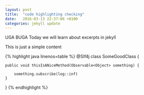 ```yaml
---
layout: post
title:  "code highlighting checking"
date:   2016-03-13 22:37:06 +0100
categories: jekyll update
---
```

UGA BUGA
Today we will learn about excerpts in jekyll
<!--more-->

This is just a simple content 

{% highlight java linenos=table %}
@Slf4j
class SomeGoodClass {

    public void thisIsANiceMethod(Observable<Object> something) {
    
        something.subscribe(log::inf)
    }
}
{% endhighlight %}

